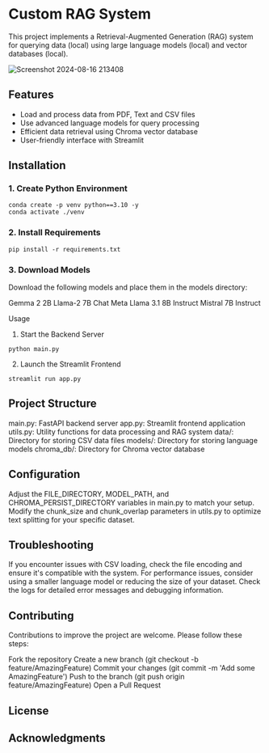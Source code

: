 # Custom RAG System

This project implements a Retrieval-Augmented Generation (RAG) system for querying data (local) using large language models (local) and vector databases (local).

![Screenshot 2024-08-16 213408](https://github.com/user-attachments/assets/5b5c5637-7330-4726-9511-6315574729c3)


## Features

- Load and process data from PDF, Text and CSV files
- Use advanced language models for query processing
- Efficient data retrieval using Chroma vector database
- User-friendly interface with Streamlit

## Installation

### 1. Create Python Environment

```
conda create -p venv python==3.10 -y
conda activate ./venv
```

### 2. Install Requirements

```
pip install -r requirements.txt
```

### 3. Download Models
Download the following models and place them in the models directory:

Gemma 2 2B
Llama-2 7B Chat
Meta Llama 3.1 8B Instruct
Mistral 7B Instruct

Usage
1. Start the Backend Server

```
python main.py
```

2. Launch the Streamlit Frontend

```
streamlit run app.py
```

## Project Structure

main.py: FastAPI backend server
app.py: Streamlit frontend application
utils.py: Utility functions for data processing and RAG system
data/: Directory for storing CSV data files
models/: Directory for storing language models
chroma_db/: Directory for Chroma vector database

## Configuration

Adjust the FILE_DIRECTORY, MODEL_PATH, and CHROMA_PERSIST_DIRECTORY variables in main.py to match your setup.
Modify the chunk_size and chunk_overlap parameters in utils.py to optimize text splitting for your specific dataset.

## Troubleshooting

If you encounter issues with CSV loading, check the file encoding and ensure it's compatible with the system.
For performance issues, consider using a smaller language model or reducing the size of your dataset.
Check the logs for detailed error messages and debugging information.

## Contributing
Contributions to improve the project are welcome. Please follow these steps:

Fork the repository
Create a new branch (git checkout -b feature/AmazingFeature)
Commit your changes (git commit -m 'Add some AmazingFeature')
Push to the branch (git push origin feature/AmazingFeature)
Open a Pull Request

## License


## Acknowledgments









